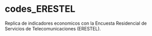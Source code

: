 # codes_ERESTEL
Replica de indicadores economicos con la Encuesta Residencial de Servicios de Telecomunicaciones (ERESTEL).

